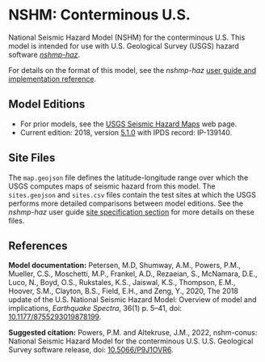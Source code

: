 # NSHM: Conterminous U.S.

National Seismic Hazard Model (NSHM) for the conterminous U.S. This model is intended for use with
U.S. Geological Survey (USGS) hazard software [*nshmp-haz*][1].

For details on the format of this model, see the *nshmp-haz*
[user guide and implementation reference][2].

## Model Editions

* For prior models, see the [USGS Seismic Hazard Maps][3] web page.
* Current edition: 2018, version [5.1.0][4] with IPDS record: IP-139140.

## Site Files

The `map.geojson` file defines the latitude-longitude range over which the USGS computes
maps of seismic hazard from this model. The `sites.geojson` and `sites.csv` files
contain the test sites at which the USGS performs more detailed comparisons between model editions.
See the *nshmp-haz* user guide [site specification section][5] for more details on these files.

## References

**Model documentation:**  Petersen, M.D, Shumway, A.M., Powers, P.M., Mueller, C.S., Moschetti,
M.P., Frankel, A.D., Rezaeian, S., McNamara, D.E., Luco, N., Boyd, O.S., Rukstales, K.S., Jaiswal,
K.S., Thompson, E.M., Hoover, S.M., Clayton, B.S., Field, E.H., and Zeng, Y., 2020, The 2018
update of the U.S. National Seismic Hazard Model: Overview of model and implications, _Earthquake
Spectra_, 36(1) p. 5–41, doi: [10.1177/8755293019878199][6].

**Suggested citation:**  Powers, P.M. and Altekruse, J.M., 2022, nshm-conus: National Seismic
Hazard Model for the conterminous U.S. U.S. Geological Survey software release, doi:
[10.5066/P9J1OVR6][7].

[1]: https://code.usgs.gov/ghsc/nshmp/nshmp-haz
[2]: https://code.usgs.gov/ghsc/nshmp/nshmp-haz/-/blob/main/docs/README.md
[3]: https://www.usgs.gov/programs/earthquake-hazards/seismic-hazard-maps-and-site-specific-data
[4]: https://code.usgs.gov/ghsc/nshmp/nshms/nshm-conus/-/tree/5.1.0
[5]: https://code.usgs.gov/ghsc/nshmp/nshmp-haz/-/blob/main/docs/pages/Site-Specification.md
[6]: https://doi.org/10.1177/8755293019878199
[7]: https://doi.org/10.5066/P9J1OVR6
